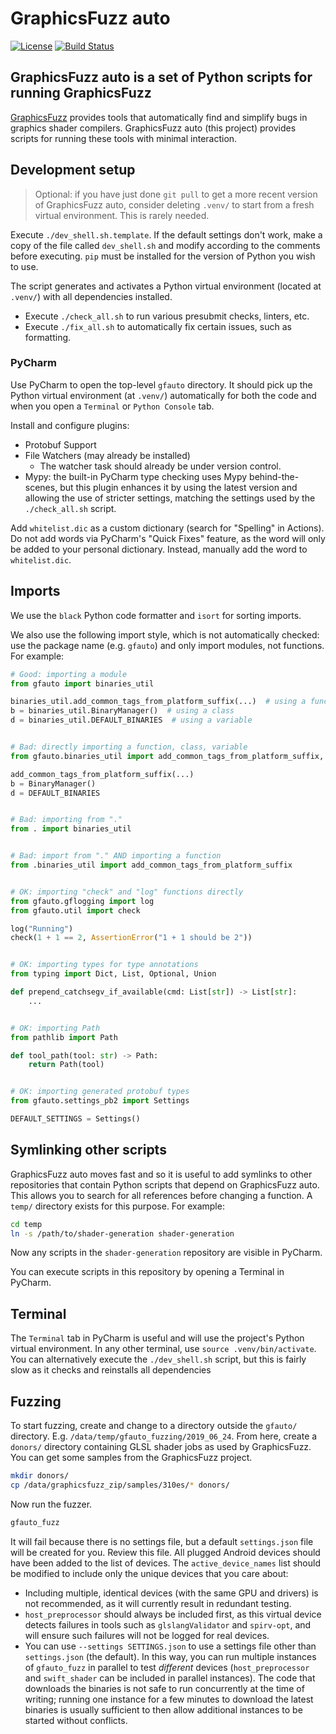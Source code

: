 # GraphicsFuzz auto

[![License](https://img.shields.io/badge/License-Apache%202.0-blue.svg)](https://opensource.org/licenses/Apache-2.0)
[![Build Status](https://paulthomson.visualstudio.com/gfauto/_apis/build/status/google.graphicsfuzz?branchName=master)](https://paulthomson.visualstudio.com/gfauto/_build/latest?definitionId=2&branchName=master)


## GraphicsFuzz auto is a set of Python scripts for running GraphicsFuzz

[GraphicsFuzz](https://github.com/google/graphicsfuzz) provides tools that automatically find and simplify bugs in graphics shader compilers.
GraphicsFuzz auto (this project) provides scripts for running these tools with minimal interaction.

## Development setup

> Optional: if you have just done `git pull` to get a more recent version of GraphicsFuzz auto, consider deleting `.venv/` to start from a fresh virtual environment. This is rarely needed.

Execute `./dev_shell.sh.template`. If the default settings don't work, make a copy of the file called `dev_shell.sh` and modify according to the comments before executing. `pip` must be installed for the version of Python you wish to use.

The script generates and activates a Python virtual environment (located at `.venv/`) with all dependencies installed.

* Execute `./check_all.sh` to run various presubmit checks, linters, etc.
* Execute `./fix_all.sh` to automatically fix certain issues, such as formatting.


### PyCharm

Use PyCharm to open the top-level `gfauto` directory.
It should pick up the Python virtual environment (at `.venv/`) automatically
for both the code
and when you open a `Terminal` or `Python Console` tab.

Install and configure plugins:

* Protobuf Support
* File Watchers (may already be installed)
  * The watcher task should already be under version control.
* Mypy: the built-in PyCharm type checking uses Mypy behind-the-scenes, but this plugin enhances it by using the latest version and allowing the use of stricter settings, matching the settings used by the `./check_all.sh` script.

Add `whitelist.dic` as a custom dictionary (search for "Spelling" in Actions). Do not add words via PyCharm's "Quick Fixes" feature, as the word will only be added to your personal dictionary. Instead, manually add the word to `whitelist.dic`.

## Imports

We use the `black` Python code formatter and `isort` for sorting imports.

We also use the following import style, which is not automatically checked: use the package name (e.g. `gfauto`) and only import modules, not functions. For example:


```python
# Good: importing a module
from gfauto import binaries_util

binaries_util.add_common_tags_from_platform_suffix(...)  # using a function
b = binaries_util.BinaryManager()  # using a class
d = binaries_util.DEFAULT_BINARIES  # using a variable


# Bad: directly importing a function, class, variable
from gfauto.binaries_util import add_common_tags_from_platform_suffix, BinaryManager, DEFAULT_BINARIES

add_common_tags_from_platform_suffix(...)
b = BinaryManager()
d = DEFAULT_BINARIES


# Bad: importing from "."
from . import binaries_util


# Bad: import from "." AND importing a function
from .binaries_util import add_common_tags_from_platform_suffix


# OK: importing "check" and "log" functions directly
from gfauto.gflogging import log
from gfauto.util import check

log("Running")
check(1 + 1 == 2, AssertionError("1 + 1 should be 2"))


# OK: importing types for type annotations
from typing import Dict, List, Optional, Union

def prepend_catchsegv_if_available(cmd: List[str]) -> List[str]:
    ...


# OK: importing Path
from pathlib import Path

def tool_path(tool: str) -> Path:
    return Path(tool)


# OK: importing generated protobuf types
from gfauto.settings_pb2 import Settings

DEFAULT_SETTINGS = Settings()
```

## Symlinking other scripts

GraphicsFuzz auto moves fast and so it is useful to add symlinks to other repositories that contain Python scripts that depend on GraphicsFuzz auto. This allows you to search for all references before changing a function. A `temp/` directory exists for this purpose. For example:

```sh
cd temp
ln -s /path/to/shader-generation shader-generation
```

Now any scripts in the `shader-generation` repository are visible in PyCharm.

You can execute scripts in this repository by opening a Terminal in PyCharm.

## Terminal

The `Terminal` tab in PyCharm is useful and will use the project's Python virtual environment. In any other terminal, use `source .venv/bin/activate`. You can alternatively execute the `./dev_shell.sh` script, but this is fairly slow as it checks and reinstalls all dependencies

## Fuzzing

To start fuzzing, create and change to a directory outside the `gfauto/` directory. E.g. `/data/temp/gfauto_fuzzing/2019_06_24`. From here, create a `donors/` directory containing GLSL shader jobs as used by GraphicsFuzz.
You can get some samples from the GraphicsFuzz project.

```sh
mkdir donors/
cp /data/graphicsfuzz_zip/samples/310es/* donors/
```

Now run the fuzzer.

```sh
gfauto_fuzz
```

It will fail because there is no settings file, but a default `settings.json` file will be created for you.
Review this file.
All plugged Android devices should have been added to the list of devices.
The `active_device_names` list should be modified to include only the unique devices that you care about:

* Including multiple, identical devices (with the same GPU and drivers) is not recommended, as it will currently result in redundant testing.
* `host_preprocessor` should always be included first, as this virtual device detects failures in tools such as `glslangValidator` and `spirv-opt`, and will ensure such failures will not be logged for real devices.
* You can use `--settings SETTINGS.json` to use a settings file other than `settings.json` (the default). In this way, you can run multiple instances of `gfauto_fuzz` in parallel to test *different* devices (`host_preprocessor` and `swift_shader` can be included in parallel instances). The code that downloads the binaries is not safe to run concurrently at the time of writing; running one instance for a few minutes to download the latest binaries is usually sufficient to then allow additional instances to be started without conflicts.

